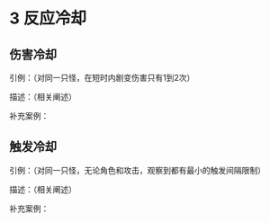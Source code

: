 # 3 反应冷却

## 伤害冷却

引例：（对同一只怪，在短时内剧变伤害只有1到2次）

描述：（相关阐述）

补充案例：

## 触发冷却
引例：（对同一只怪，无论角色和攻击，观察到都有最小的触发间隔限制）

描述：（相关阐述）

补充案例：
